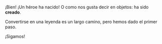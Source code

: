 ¡Bien! ¡Un héroe ha nacido! O como nos gusta decir en objetos: ha sido **creado**.

Convertirse en una leyenda es un largo camino, pero hemos dado el primer paso. 

¡Sigamos!